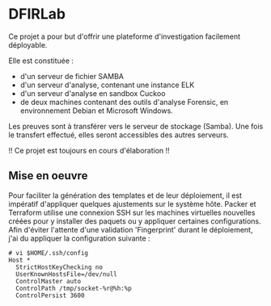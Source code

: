 # DFIRLab


Ce projet a pour but d'offrir une plateforme d'investigation facilement déployable.

Elle est constituée :
* d'un serveur de fichier SAMBA
* d'un serveur d'analyse, contenant une instance ELK
* d'un serveur d'analyse en sandbox Cuckoo
* de deux machines contenant des outils d'analyse Forensic, en environnement Debian et Microsoft Windows.

Les preuves sont à transférer vers le serveur de stockage (Samba). 
Une fois le transfert effectué, elles seront accessibles des autres serveurs.

!! Ce projet est toujours en cours d'élaboration !! 

## Mise en oeuvre

Pour faciliter la génération des templates et de leur déploiement, il est impératif d'appliquer quelques ajustements sur le système hôte.
Packer et Terraform utilise une connexion SSH sur les machines virtuelles nouvelles créées pour y installer des paquets ou y appliquer certaines configurations. Afin d'éviter l'attente d'une validation 'Fingerprint' durant le déploiement, j'ai du appliquer la configuration suivante :

```
# vi $HOME/.ssh/config 
Host *
  StrictHostKeyChecking no
  UserKnownHostsFile=/dev/null
  ControlMaster auto
  ControlPath /tmp/socket-%r@%h:%p
  ControlPersist 3600
```

